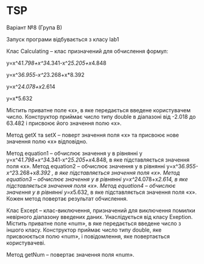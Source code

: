 # TSP
Варіант №8 (Група В)

Запуск програми відбувається з класу lab1

Клас Calculating – клас призначений для обчислення формул:

y=x^4*1.798+x^3*4.341-x^2*5.205+x*4.848

y=x^3*6.955-x^2*3.268+x*8.392

y=x^2*4.078+x*2.614

y=x*5.632

Містить приватне поле «x», в яке передається введене користувачем число. Конструктор приймає число типу double в діапазоні від -2.018 до 63.482 і присвоює його значення полю «х».

Метод getX та setX  – поверт значення поля «х» та присвоює нове значення полю «х» відповідно. 

Метод equation1 – обчислює значення y в рівнянні у y=x^4*1.798+x^3*4.341-x^2*5.205+x*4.848, в яке підставляється значення поля «х». 
Метод equation2 – обчислює значення y в рівнянні y=x^3*6.955-x^2*3.268+x*8.392 , в яке підставляється значення поля «х». 
Метод equation3 – обчислює значення y в рівнянні y=x^2*4.078+x*2.614, в яке підставляється значення поля «х». 
Метод equation4 – обчислює значення y в рівнянні y=x*5.632, в яке підставляється значення поля «х». Кожен метод повертає результат обчислення.

Клас Except – клас-виключення, призначений для виключення помилки невірного діапазону введених даних. Унаслідується від класу Exeption. Містить приватне поле «num», в яке передається введене число з іншого класу. Конструктор приймає число типу double, яке присвоюється полю «num», і повідомлення, яке повертається користувачеві.

Метод getNum – повертає значення поля «num».
